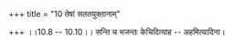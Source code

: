 +++
title = "10 तेषां सततयुक्तानाम्"

+++
।।10.8 -- 10.10।। सन्ति च भजन्तः केचिदित्याह -- अहमित्यादिना।
